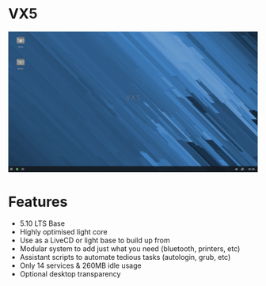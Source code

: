 # VX5
<img src="https://github.com/dessington/VX5/blob/main/vx5-lts.png" width="680">

# Features

- 5.10 LTS Base
- Highly optimised light core
- Use as a LiveCD or light base to build up from
- Modular system to add just what you need (bluetooth, printers, etc)
- Assistant scripts to automate tedious tasks (autologin, grub, etc)
- Only 14 services & 260MB idle usage
- Optional desktop transparency
